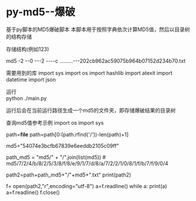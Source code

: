 # py-md5--爆破
基于py脚本的MD5爆破脚本
本脚本用于按照字典依次计算MD5值，然后以目录树的结构存储


存储结构(例如123)

md5
-2
--0
---2
----c
.........---202cb962ac59075b964b07152d234b70.txt



需要用到的库
import sys
import os
import hashlib
import atexit
import datetime
import json

运行  
python ./main.py

运行后会在当前运行路径生成一个md5的文件夹，即存储爆破结果的目录树


查询md5值参考示例
import os
import sys

path=__file__
path=path[0:(path.rfind('/'))-len(path)+1]

md5="54074e3bcfb67839e6eeddb2105c09ff"

path_md5 = "md5/" + "/".join(list(md5))  # md5/7/2/4/b/8/2/5/3/8/f/8/e/9/1/7/d/8/a/7/2/2/1/0/8/1/f/b/7/f/9/0/4

path2=path+path_md5+"/"+md5+".txt"
print(path2)

f= open(path2,"r",encoding="utf-8")
a=f.readline()
while a:
    print(a)
    a=f.readline()
f.close()





